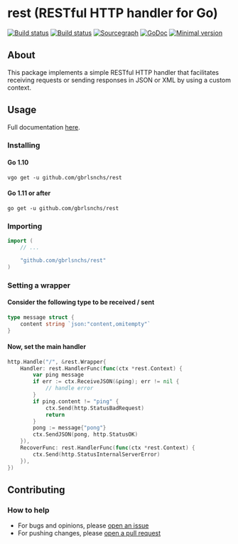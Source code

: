 # rest (RESTful HTTP handler for Go)

[![Build status](https://travis-ci.org/gbrlsnchs/rest.svg?branch=master)](https://travis-ci.org/gbrlsnchs/rest)
[![Build status](https://ci.appveyor.com/api/projects/status/sy5iwaww690tymu3/branch/master?svg=true)](https://ci.appveyor.com/project/gbrlsnchs/rest/branch/master)
[![Sourcegraph](https://sourcegraph.com/github.com/gbrlsnchs/rest/-/badge.svg)](https://sourcegraph.com/github.com/gbrlsnchs/rest?badge)
[![GoDoc](https://godoc.org/github.com/gbrlsnchs/rest?status.svg)](https://godoc.org/github.com/gbrlsnchs/rest)
[![Minimal version](https://img.shields.io/badge/minimal%20version-go1.10%2B-5272b4.svg)](https://golang.org/doc/go1.10)

## About
This package implements a simple RESTful HTTP handler that facilitates receiving requests or sending responses in JSON or XML by using a custom context.

## Usage
Full documentation [here](https://godoc.org/github.com/gbrlsnchs/rest).

### Installing
#### Go 1.10
`vgo get -u github.com/gbrlsnchs/rest`
#### Go 1.11 or after
`go get -u github.com/gbrlsnchs/rest`

### Importing
```go
import (
	// ...

	"github.com/gbrlsnchs/rest"
)
```

### Setting a wrapper
#### Consider the following type to be received / sent
```go
type message struct {
	content string `json:"content,omitempty"`
}
```

#### Now, set the main handler
```go
http.Handle("/", &rest.Wrapper{
	Handler: rest.HandlerFunc(func(ctx *rest.Context) {
		var ping message
		if err := ctx.ReceiveJSON(&ping); err != nil {
			// handle error
		}
		if ping.content != "ping" {
			ctx.Send(http.StatusBadRequest)
			return
		}
		pong := message{"pong"}
		ctx.SendJSON(pong, http.StatusOK)
	}),
	RecoverFunc: rest.HandlerFunc(func(ctx *rest.Context) {
		ctx.Send(http.StatusInternalServerError)
	}),
})
```

## Contributing
### How to help
- For bugs and opinions, please [open an issue](https://github.com/gbrlsnchs/rest/issues/new)
- For pushing changes, please [open a pull request](https://github.com/gbrlsnchs/rest/compare)
